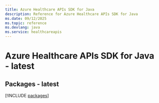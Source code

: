 ```yaml
---
title: Azure Healthcare APIs SDK for Java
description: Reference for Azure Healthcare APIs SDK for Java
ms.date: 09/12/2025
ms.topic: reference
ms.devlang: java
ms.service: healthcareapis
---
```

# Azure Healthcare APIs SDK for Java - latest
## Packages - latest
[!INCLUDE [packages](healthcare-apis-index.md)]